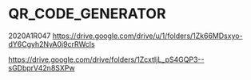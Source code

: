 # QR_CODE_GENERATOR
2020A1R047
https://drive.google.com/drive/u/1/folders/1Zk66MDsxyo-dY6Cgyh2NyA0j9crRWcls

https://drive.google.com/drive/folders/1ZcxtIjL_pS4GQP3--sGDbprV42n8SXPw
